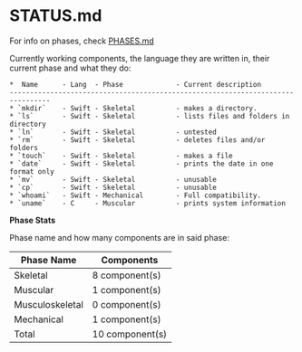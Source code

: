 STATUS.md
===

For info on phases, check [PHASES.md](PHASES.md)

Currently working components, the language they are written in, their current phase and what they do:

```
*  Name      - Lang  - Phase             - Current description
-------------------------------------------------------------------------------- 
* `mkdir`    - Swift - Skeletal          - makes a directory.
* `ls`       - Swift - Skeletal          - lists files and folders in directory
* `ln`       - Swift - Skeletal          - untested
* `rm`       - Swift - Skeletal          - deletes files and/or folders
* `touch`    - Swift - Skeletal          - makes a file
* `date`     - Swift - Skeletal          - prints the date in one format only
* `mv`       - Swift - Skeletal          - unusable
* `cp`       - Swift - Skeletal          - unusable
* `whoami`   - Swift - Mechanical        - Full compatibility.
* `uname`    - C     - Muscular          - prints system information
```

**Phase Stats**

Phase name and how many components are in said phase:

| Phase Name       | Components       |
| ---------------- | ---------------- |
| Skeletal         |  8 component(s)  |
| Muscular         |  1 component(s)  |
| Musculoskeletal  |  0 component(s)  |
| Mechanical       |  1 component(s)  |
| Total            |  10 component(s) |
